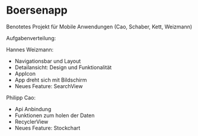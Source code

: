 # Boersenapp
Benotetes Projekt für Mobile Anwendungen  (Cao, Schaber, Kett, Weizmann)

Aufgabenverteilung:

Hannes Weizmann:
- Navigationsbar und Layout
- Detailansicht: Design und Funktionalität
- AppIcon
- App dreht sich mit Bildschirm
- Neues Feature: SearchView

Philipp Cao:
- Api Anbindung
- Funktionen zum holen der Daten
- RecyclerView
- Neues Feature: Stockchart
